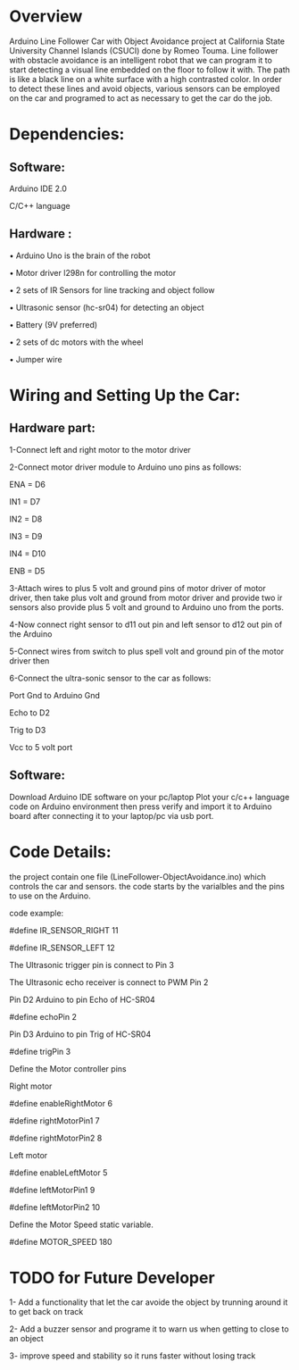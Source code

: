 # Overview
Arduino Line Follower Car with Object Avoidance project at California State University Channel Islands (CSUCI) done by Romeo Touma. Line follower with obstacle avoidance is an intelligent robot that we can program it to start detecting a visual line embedded on the floor to follow it with. The path is like a black line on a white surface with a high contrasted color. In order to detect these lines and avoid objects, various sensors can be employed on the car and programed to act as necessary to get the car do the job.




# Dependencies:
## Software:

Arduino IDE 2.0

C/C++ language

## Hardware :
• Arduino Uno is the brain of the robot

• Motor driver l298n for controlling the motor

• 2 sets of IR Sensors for line tracking and object follow

• Ultrasonic sensor (hc-sr04) for detecting an object

• Battery (9V preferred)

• 2 sets of dc motors with the wheel

• Jumper wire



# Wiring and Setting Up the Car:
## Hardware part:

1-Connect left and right motor to the motor driver

2-Connect motor driver module to Arduino uno pins as follows:

ENA = D6 

IN1 = D7

IN2 = D8

IN3 = D9

IN4 = D10

ENB = D5

3-Attach wires to plus 5 volt and ground pins of motor driver of motor driver, then 
take plus volt and ground from motor driver and provide two ir sensors also provide 
plus 5 volt and ground to Arduino uno from the ports.

4-Now connect right sensor to d11 out pin and left sensor to d12 out pin of the 
Arduino 

5-Connect wires from switch to plus spell volt and ground pin of the motor driver then 

6-Connect the ultra-sonic sensor to the car as follows:

Port Gnd to Arduino Gnd

Echo to D2

Trig to D3

Vcc to 5 volt port


## Software:


Download Arduino IDE software on your pc/laptop
Plot your c/c++ language code on Arduino environment then press verify and import it to Arduino board after connecting it to your laptop/pc via usb port.



# Code Details:

the project contain one file (LineFollower-ObjectAvoidance.ino) which controls the car and sensors.
the code starts by the varialbles and the pins to use on the Arduino.

code example:



#define IR_SENSOR_RIGHT 11 

#define IR_SENSOR_LEFT 12

The Ultrasonic trigger pin is connect to Pin 3

The Ultrasonic echo receiver is connect to PWM Pin 2

Pin D2 Arduino to pin Echo of HC-SR04

#define echoPin 2 

Pin D3 Arduino to pin Trig of HC-SR04

#define trigPin 3




Define the Motor controller pins

Right motor

#define enableRightMotor 6

#define rightMotorPin1 7

#define rightMotorPin2 8



Left motor

#define enableLeftMotor 5

#define leftMotorPin1 9

#define leftMotorPin2 10




Define the Motor Speed static variable.

#define MOTOR_SPEED 180

# TODO for Future Developer
1- Add a functionality that let the car avoide the object by trunning around it to get back on track

2- Add a buzzer sensor and programe it to warn us when getting to close to an object

3- improve speed and stability so it runs faster without losing track
